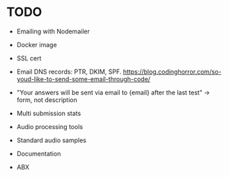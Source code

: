 # TODO
- Emailing with Nodemailer
- Docker image
- SSL cert
- Email DNS records: PTR, DKIM, SPF. https://blog.codinghorror.com/so-youd-like-to-send-some-email-through-code/

- "Your answers will be sent via email to {email} after the last test" -> form, not description

- Multi submission stats
- Audio processing tools
- Standard audio samples
  
- Documentation
- ABX
